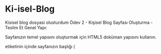 # Ki-isel-Blog
Kisisel blog dosyasi olusturdum
Ödev 2 - Kişisel Blog Sayfası Oluşturma - Teslim Et
Genel Yapı:

Sayfanızın temel yapısını oluşturmak için HTML5 doküman yapısını kullanın.

<head> etiketinin içinde sayfanızın başlığı (<title>) ve karakter seti (<meta charset="UTF-8">) olmalıdır.

Başlık ve Paragraflar:

Sayfanızın en üstünde blogunuzun adını içeren bir ana başlık (<h1>) olmalıdır.

Her blog yazısı için bir başlık (<h2>) ve bir paragraf (<p>) ekleyin. En az üç blog yazısı ekleyin.

Listeler:

Her blog yazısında en az bir sırasız liste (<ul>) veya sıralı liste (<ol>) kullanarak önemli noktaları veya maddeleri listeleyin.

Linkler ve Görseller:

Her blog yazısına en az bir görsel (<img>) ekleyin ve alt özniteliğini doldurun.

Blog yazılarının içinde başka sayfalara veya kaynaklara bağlantılar (<a>) ekleyin. En az iki bağlantı olmalıdır.

